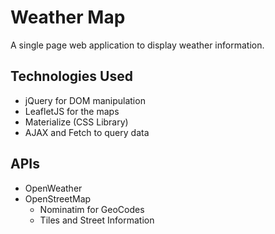 # Weather Map
A single page web application to display weather information.
## Technologies Used
- jQuery for DOM manipulation
- LeafletJS for the maps
- Materialize (CSS Library)
- AJAX and Fetch to query data
## APIs
- OpenWeather
- OpenStreetMap
    - Nominatim for GeoCodes
    - Tiles and Street Information
